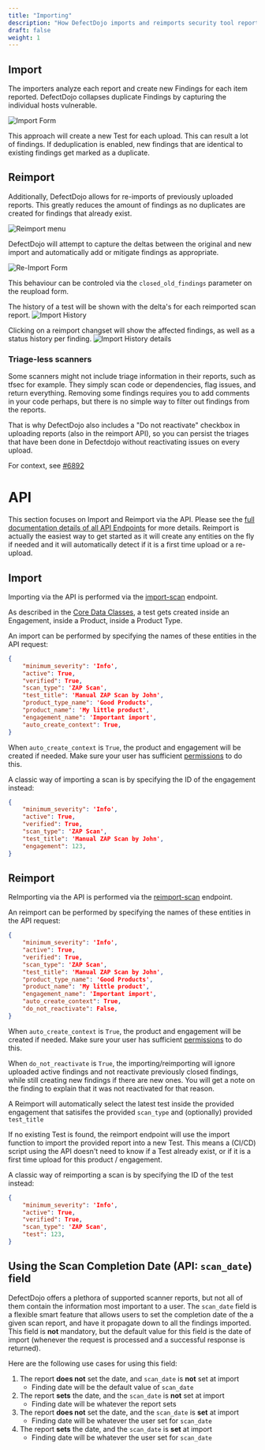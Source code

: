 ```yaml
---
title: "Importing"
description: "How DefectDojo imports and reimports security tool reports."
draft: false
weight: 1
---
```


## Import

The importers analyze each report and create new Findings for each item
reported. DefectDojo collapses duplicate Findings by capturing the
individual hosts vulnerable.

![Import Form](../../images/imp_1.png)

This approach will create a new Test for each upload. This can result a lot of findings. If deduplication is enabled, new findings that are identical to existing findings get marked as a duplicate.

## Reimport

Additionally, DefectDojo allows for re-imports of previously uploaded
reports. This greatly reduces the amount of findings as no duplicates are created for findings that already exist.

![Reimport menu](../../images/reupload_menu1.png)

DefectDojo will attempt to capture the deltas between the
original and new import and automatically add or mitigate findings as
appropriate.

![Re-Import Form](../../images/imp_2.png)

This behaviour can be controled via the `closed_old_findings` parameter on the reupload form.

The history of a test will be shown with the delta's for each reimported scan report.
![Import History](../../images/import_history1.png)

Clicking on a reimport changset will show the affected findings, as well as a status history per finding.
![Import History details](../../images/import_history_details1.png)

### Triage-less scanners
Some scanners might not include triage information in their reports, such as tfsec for example. They simply scan code or dependencies, flag issues, and return everything. Removing some findings requires you to add comments in your code perhaps, but there is no simple way to filter out findings from the reports. 

That is why DefectDojo also includes a "Do not reactivate" checkbox in uploading reports (also in the reimport API), so you can persist the triages that have been done in Defectdojo without reactivating issues on every upload. 

For context, see [#6892](https://github.com/DefectDojo/django-DefectDojo/issues/6892)

# API
This section focuses on Import and Reimport via the API. Please see the [full documentation details of all API Endpoints](../api-v2-docs/) for more details.
Reimport is actually the easiest way to get started as it will create any entities on the fly if needed and it will automatically detect if it is a first time upload or a re-upload.

## Import
Importing via the API is performed via the [import-scan](https://demo.defectdojo.org/api/v2/doc/) endpoint.

As described in the [Core Data Classes](../../usage/models/), a test gets created inside an Engagement, inside a Product, inside a Product Type.

An import can be performed by specifying the names of these entities in the API request:


```JSON
{
    "minimum_severity": 'Info',
    "active": True,
    "verified": True,
    "scan_type": 'ZAP Scan',
    "test_title": 'Manual ZAP Scan by John',
    "product_type_name": 'Good Products',
    "product_name": 'My little product',
    "engagement_name": 'Important import',
    "auto_create_context": True,
}
```

When `auto_create_context` is `True`, the product and engagement will be created if needed. Make sure your user has sufficient [permissions](../usage/permissions) to do this.

A classic way of importing a scan is by specifying the ID of the engagement instead:

```JSON
{
    "minimum_severity": 'Info',
    "active": True,
    "verified": True,
    "scan_type": 'ZAP Scan',
    "test_title": 'Manual ZAP Scan by John',
    "engagement": 123,
}
```


## Reimport
ReImporting via the API is performed via the [reimport-scan](https://demo.defectdojo.org/api/v2/doc/) endpoint.

An reimport can be performed by specifying the names of these entities in the API request:


```JSON
{
    "minimum_severity": 'Info',
    "active": True,
    "verified": True,
    "scan_type": 'ZAP Scan',
    "test_title": 'Manual ZAP Scan by John',
    "product_type_name": 'Good Products',
    "product_name": 'My little product',
    "engagement_name": 'Important import',
    "auto_create_context": True,
    "do_not_reactivate": False,
}
```

When `auto_create_context` is `True`, the product and engagement will be created if needed. Make sure your user has sufficient [permissions](../usage/permissions) to do this.

When `do_not_reactivate` is `True`, the importing/reimporting will ignore uploaded active findings and not reactivate previously closed findings, while still creating new findings if there are new ones. You will get a note on the finding to explain that it was not reactivated for that reason.

A Reimport will automatically select the latest test inside the provided engagement that satisifes the provided `scan_type` and (optionally) provided `test_title`

If no existing Test is found, the reimport endpoint will use the import function to import the provided report into a new Test. This means a (CI/CD) script using the API doesn't need to know if a Test already exist, or if it is a first time upload for this product / engagement.

A classic way of reimporting a scan is by specifying the ID of the test instead:

```JSON
{
    "minimum_severity": 'Info',
    "active": True,
    "verified": True,
    "scan_type": 'ZAP Scan',
    "test": 123,
}
```

## Using the Scan Completion Date (API: `scan_date`) field

DefectDojo offers a plethora of supported scanner reports, but not all of them contain the
information most important to a user. The `scan_date` field is a flexible smart feature that
allows users to set the completion date of the a given scan report, and have it propagate
down to all the findings imported. This field is **not** mandatory, but the default value for
this field is the date of import (whenever the request is processed and a successful response is returned).

Here are the following use cases for using this field:

1. The report **does not** set the date, and `scan_date` is **not** set at import
    - Finding date will be the default value of `scan_date`
2. The report **sets** the date, and the `scan_date` is **not** set at import
    - Finding date will be whatever the report sets
3. The report **does not** set the date, and the `scan_date` is **set** at import
    - Finding date will be whatever the user set for `scan_date`
4. The report **sets** the date, and the `scan_date` is **set** at import
    - Finding date will be whatever the user set for `scan_date`
